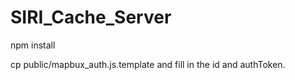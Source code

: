 # SIRI_Cache_Server

npm install

cp public/mapbux_auth.js.template and fill in the id and authToken.
